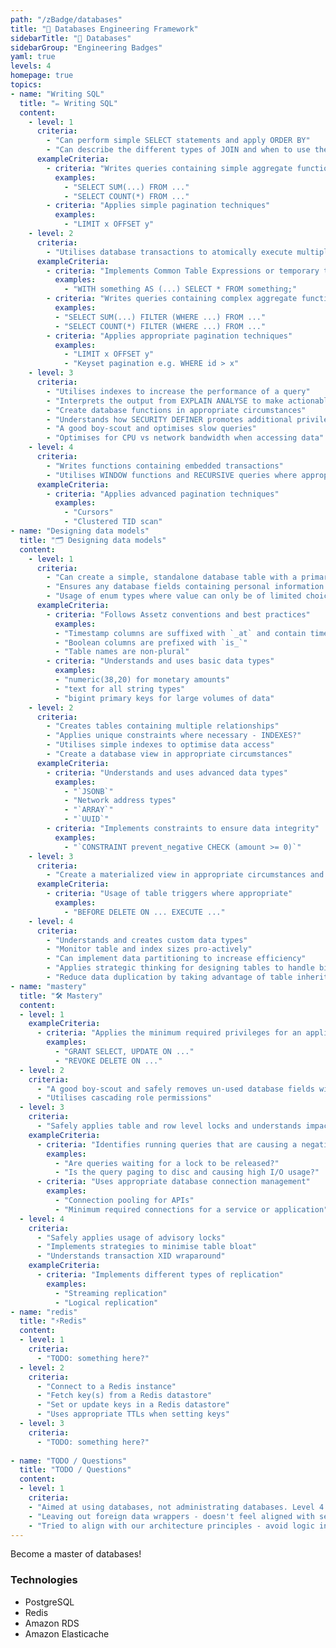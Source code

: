```yaml
---
path: "/zBadge/databases"
title: "💾 Databases Engineering Framework"
sidebarTitle: "💾 Databases"
sidebarGroup: "Engineering Badges"
yaml: true 
levels: 4 
homepage: true 
topics:
- name: "Writing SQL"
  title: "✏️ Writing SQL"
  content:
    - level: 1 
      criteria:
        - "Can perform simple SELECT statements and apply ORDER BY"
        - "Can describe the different types of JOIN and when to use them"
      exampleCriteria:
        - criteria: "Writes queries containing simple aggregate functions and GROUP BY"
          examples:
            - "SELECT SUM(...) FROM ..."
            - "SELECT COUNT(*) FROM ..."
        - criteria: "Applies simple pagination techniques"
          examples:
            - "LIMIT x OFFSET y"
    - level: 2
      criteria:
        - "Utilises database transactions to atomically execute multiple statements"
      exampleCriteria:
        - criteria: "Implements Common Table Expressions or temporary tables to break-down complex queries"
          examples:
            - "WITH something AS (...) SELECT * FROM something;"
        - criteria: "Writes queries containing complex aggregate functions"
          examples:
          - "SELECT SUM(...) FILTER (WHERE ...) FROM ..."
          - "SELECT COUNT(*) FILTER (WHERE ...) FROM ..."
        - criteria: "Applies appropriate pagination techniques"
          examples:
            - "LIMIT x OFFSET y"
            - "Keyset pagination e.g. WHERE id > x"
    - level: 3
      criteria:
        - "Utilises indexes to increase the performance of a query"
        - "Interprets the output from EXPLAIN ANALYSE to make actionable gains"
        - "Create database functions in appropriate circumstances"
        - "Understands how SECURITY DEFINER promotes additional privileges where appropriate"
        - "A good boy-scout and optimises slow queries"
        - "Optimises for CPU vs network bandwidth when accessing data"
    - level: 4
      criteria:
        - "Writes functions containing embedded transactions"
        - "Utilises WINDOW functions and RECURSIVE queries where appropriate"
      exampleCriteria: 
        - criteria: "Applies advanced pagination techniques"
          examples:
            - "Cursors"
            - "Clustered TID scan"
- name: "Designing data models"
  title: "🗂️ Designing data models"
  content:
    - level: 1
      criteria:
        - "Can create a simple, standalone database table with a primary key"
        - "Ensures any database fields containing personal information are registered with the InfoSec team"
        - "Usage of enum types where value can only be of limited choices"
      exampleCriteria:
        - criteria: "Follows Assetz conventions and best practices"
          examples:
          - "Timestamp columns are suffixed with `_at` and contain timezone"
          - "Boolean columns are prefixed with `is_`"
          - "Table names are non-plural"
        - criteria: "Understands and uses basic data types"
          examples:
          - "numeric(38,20) for monetary amounts"
          - "text for all string types"
          - "bigint primary keys for large volumes of data"
    - level: 2
      criteria:
        - "Creates tables containing multiple relationships"
        - "Applies unique constraints where necessary - INDEXES?"
        - "Utilises simple indexes to optimise data access"
        - "Create a database view in appropriate circumstances"
      exampleCriteria:
        - criteria: "Understands and uses advanced data types"
          examples:
            - "`JSONB`"
            - "Network address types"
            - "`ARRAY`"
            - "`UUID`"
        - criteria: "Implements constraints to ensure data integrity"
          examples:
            - "`CONSTRAINT prevent_negative CHECK (amount >= 0)`"
    - level: 3
      criteria:
        - "Create a materialized view in appropriate circumstances and understands the drawbacks of refreshing an entire dataset"
      exampleCriteria:
        - criteria: "Usage of table triggers where appropriate"
          examples:
            - "BEFORE DELETE ON ... EXECUTE ..."
    - level: 4
      criteria:
        - "Understands and creates custom data types"
        - "Monitor table and index sizes pro-actively"
        - "Can implement data partitioning to increase efficiency"
        - "Applies strategic thinking for designing tables to handle big data"
        - "Reduce data duplication by taking advantage of table inheritance"
- name: "mastery"
  title: "🛠️ Mastery"
  content:
  - level: 1
    exampleCriteria:
      - criteria: "Applies the minimum required privileges for an application"
        examples:
          - "GRANT SELECT, UPDATE ON ..."
          - "REVOKE DELETE ON ..."
  - level: 2
    criteria:
      - "A good boy-scout and safely removes un-used database fields without a negative impact"
      - "Utilises cascading role permissions"
  - level: 3
    criteria:
      - "Safely applies table and row level locks and understands impact"
    exampleCriteria:
      - criteria: "Identifies running queries that are causing a negative impact"
        examples:
          - "Are queries waiting for a lock to be released?"
          - "Is the query paging to disc and causing high I/O usage?"
      - criteria: "Uses appropriate database connection management"
        examples:
          - "Connection pooling for APIs"
          - "Minimum required connections for a service or application"
  - level: 4
    criteria:
      - "Safely applies usage of advisory locks"
      - "Implements strategies to minimise table bloat"
      - "Understands transaction XID wraparound"
    exampleCriteria:
      - criteria: "Implements different types of replication"
        examples:
          - "Streaming replication"
          - "Logical replication"
- name: "redis"
  title: "⚡Redis"
  content:
  - level: 1
    criteria:
      - "TODO: something here?"
  - level: 2
    criteria:
      - "Connect to a Redis instance"
      - "Fetch key(s) from a Redis datastore"
      - "Set or update keys in a Redis datastore"
      - "Uses appropriate TTLs when setting keys"
  - level: 3
    criteria:
      - "TODO: something here?"
      
- name: "TODO / Questions"
  title: "TODO / Questions"
  content:
  - level: 1
    criteria:
    - "Aimed at using databases, not administrating databases. Level 4 includes some more admin'y things engineers still need to consider like table bloat"
    - "Leaving out foreign data wrappers - doesn't feel aligned with separation of concerns?"
    - "Tried to align with our architecture principles - avoid logic in database etc"
---
```


Become a master of databases!

### Technologies 

- PostgreSQL
- Redis
- Amazon RDS
- Amazon Elasticache



